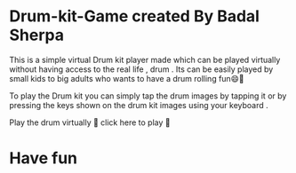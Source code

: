 # Drum-kit-Game created By Badal Sherpa
This is a simple virtual Drum kit player made which can be played virtually without having access to the real life , drum . Its can be easily played by small kids to big adults who wants to have a drum rolling fun😄🤗
  
To play the Drum kit you can simply tap the drum images by tapping it or by pressing the keys shown on the drum kit images using your keyboard .

Play the drum virtually <a style="text-decoration:none" href="https://badalsherpa.github.io/Drum-kit-Game/"> 🥁 click here to play 🥁 </a> 

# Have fun
